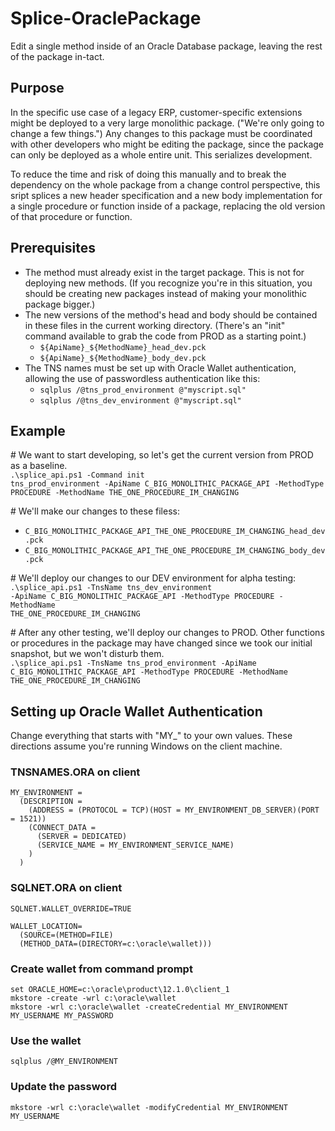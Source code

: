 # Splice-OraclePackage
Edit a single method inside of an Oracle Database package, leaving the rest of the package in-tact.

## Purpose
In the specific use case of a legacy ERP, customer-specific extensions might be deployed to a very large monolithic package. ("We're only going to change a few things.") Any changes to this package must be coordinated with other developers who might be editing the package, since the package can only be deployed as a whole entire unit. This serializes development.

To reduce the time and risk of doing this manually and to break the dependency on the whole package from a change control perspective, this sript splices a new header specification and a new body implementation for a single procedure or function inside of a package, replacing the old version of that procedure or function.

## Prerequisites
* The method must already exist in the target package. This is not for deploying new methods. (If you recognize you're in this situation, you should be creating new packages instead of making your monolithic package bigger.)
* The new versions of the method's head and body should be contained in these files in the current working directory. (There's an "init" command available to grab the code from PROD as a starting point.)
  * <code>${ApiName}_${MethodName}_head_dev.pck</code>
  * <code>${ApiName}_${MethodName}_body_dev.pck</code>
* The TNS names must be set up with Oracle Wallet authentication, allowing the use of passwordless authentication like this:
  * <code>sqlplus /@tns_prod_environment @"myscript.sql"</code>
  * <code>sqlplus /@tns_dev_environment @"myscript.sql"</code>

## Example

\# We want to start developing, so let's get the current version from PROD as a baseline.<br />
<code>.\splice_api.ps1 -Command init tns_prod_environment -ApiName C_BIG_MONOLITHIC_PACKAGE_API -MethodType PROCEDURE -MethodName THE_ONE_PROCEDURE_IM_CHANGING</code>

\# We'll make our changes to these filess:<br />
  * <code>C_BIG_MONOLITHIC_PACKAGE_API_THE_ONE_PROCEDURE_IM_CHANGING_head_dev.pck</code>
  * <code>C_BIG_MONOLITHIC_PACKAGE_API_THE_ONE_PROCEDURE_IM_CHANGING_body_dev.pck</code>

\# We'll deploy our changes to our DEV environment for alpha testing:<br />
<code>.\splice_api.ps1 -TnsName tns_dev_environment -ApiName C_BIG_MONOLITHIC_PACKAGE_API -MethodType PROCEDURE -MethodName THE_ONE_PROCEDURE_IM_CHANGING</code>

\# After any other testing, we'll deploy our changes to PROD. Other functions or procedures in the package may have changed since we took our initial snapshot, but we won't disturb them.<br />
<code>.\splice_api.ps1 -TnsName tns_prod_environment -ApiName C_BIG_MONOLITHIC_PACKAGE_API -MethodType PROCEDURE -MethodName THE_ONE_PROCEDURE_IM_CHANGING</code>

## Setting up Oracle Wallet Authentication

Change everything that starts with "MY_" to your own values. These directions assume you're running Windows on the client machine.

### TNSNAMES.ORA on client

    MY_ENVIRONMENT =
      (DESCRIPTION =
        (ADDRESS = (PROTOCOL = TCP)(HOST = MY_ENVIRONMENT_DB_SERVER)(PORT = 1521))
        (CONNECT_DATA =
          (SERVER = DEDICATED)
          (SERVICE_NAME = MY_ENVIRONMENT_SERVICE_NAME)
        )
      )

### SQLNET.ORA on client

    SQLNET.WALLET_OVERRIDE=TRUE
    
    WALLET_LOCATION=
      (SOURCE=(METHOD=FILE)
      (METHOD_DATA=(DIRECTORY=c:\oracle\wallet)))

### Create wallet from command prompt

    set ORACLE_HOME=c:\oracle\product\12.1.0\client_1
    mkstore -create -wrl c:\oracle\wallet
    mkstore -wrl c:\oracle\wallet -createCredential MY_ENVIRONMENT MY_USERNAME MY_PASSWORD

### Use the wallet

    sqlplus /@MY_ENVIRONMENT

### Update the password

    mkstore -wrl c:\oracle\wallet -modifyCredential MY_ENVIRONMENT MY_USERNAME

